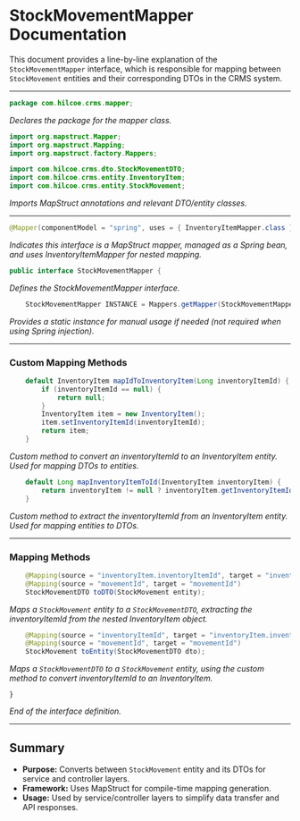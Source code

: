 # StockMovementMapper Documentation

This document provides a line-by-line explanation of the `StockMovementMapper` interface, which is responsible for mapping between `StockMovement` entities and their corresponding DTOs in the CRMS system.

---

```java
package com.hilcoe.crms.mapper;
```
*Declares the package for the mapper class.*

```java
import org.mapstruct.Mapper;
import org.mapstruct.Mapping;
import org.mapstruct.factory.Mappers;

import com.hilcoe.crms.dto.StockMovementDTO;
import com.hilcoe.crms.entity.InventoryItem;
import com.hilcoe.crms.entity.StockMovement;
```
*Imports MapStruct annotations and relevant DTO/entity classes.*

---

```java
@Mapper(componentModel = "spring", uses = { InventoryItemMapper.class })
```
*Indicates this interface is a MapStruct mapper, managed as a Spring bean, and uses InventoryItemMapper for nested mapping.*

```java
public interface StockMovementMapper {
```
*Defines the StockMovementMapper interface.*

```java
    StockMovementMapper INSTANCE = Mappers.getMapper(StockMovementMapper.class);
```
*Provides a static instance for manual usage if needed (not required when using Spring injection).* 

---

### Custom Mapping Methods

```java
    default InventoryItem mapIdToInventoryItem(Long inventoryItemId) {
        if (inventoryItemId == null) {
            return null;
        }
        InventoryItem item = new InventoryItem();
        item.setInventoryItemId(inventoryItemId);
        return item;
    }
```
*Custom method to convert an inventoryItemId to an InventoryItem entity. Used for mapping DTOs to entities.*

```java
    default Long mapInventoryItemToId(InventoryItem inventoryItem) {
        return inventoryItem != null ? inventoryItem.getInventoryItemId() : null;
    }
```
*Custom method to extract the inventoryItemId from an InventoryItem entity. Used for mapping entities to DTOs.*

---

### Mapping Methods

```java
    @Mapping(source = "inventoryItem.inventoryItemId", target = "inventoryItemId")
    @Mapping(source = "movementId", target = "movementId")
    StockMovementDTO toDTO(StockMovement entity);
```
*Maps a `StockMovement` entity to a `StockMovementDTO`, extracting the inventoryItemId from the nested InventoryItem object.*

```java
    @Mapping(source = "inventoryItemId", target = "inventoryItem.inventoryItemId")
    @Mapping(source = "movementId", target = "movementId")
    StockMovement toEntity(StockMovementDTO dto);
```
*Maps a `StockMovementDTO` to a `StockMovement` entity, using the custom method to convert inventoryItemId to an InventoryItem.*

```
}
```
*End of the interface definition.*

---

## Summary
- **Purpose:** Converts between `StockMovement` entity and its DTOs for service and controller layers.
- **Framework:** Uses MapStruct for compile-time mapping generation.
- **Usage:** Used by service/controller layers to simplify data transfer and API responses.
